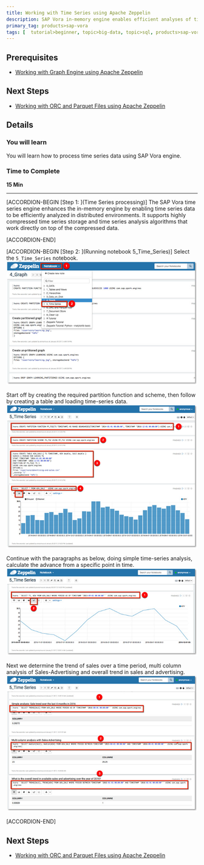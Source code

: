 ```yaml
---
title: Working with Time Series using Apache Zeppelin
description: SAP Vora in-memory engine enables efficient analyses of time series data in distributed environments
primary_tag: products>sap-vora
tags: [  tutorial>beginner, topic>big-data, topic>sql, products>sap-vora ]
---
```


## Prerequisites  
 - [Working with Graph Engine using Apache Zeppelin](https://www.sap.com/developer/tutorials/vora-cal-zeppelin4.html)


## Next Steps
 - [Working with ORC and Parquet Files using Apache Zeppelin](https://www.sap.com/developer/tutorials/vora-cal-zeppelin6.html)

## Details
### You will learn  
You will learn how to process time series data using SAP Vora engine.

### Time to Complete
**15 Min**

---

[ACCORDION-BEGIN [Step 1: ](Time Series processing)]
The SAP Vora time series engine enhances the in-memory engine by enabling time series data to be efficiently analyzed in distributed environments. It supports highly compressed time series storage and time series analysis algorithms that work directly on top of the compressed data.


[ACCORDION-END]

[ACCORDION-BEGIN [Step 2: ](Running notebook 5_Time_Series)]
Select the `5_Time_Series` notebook.
![Notebook](zep5_01.jpg)

Start off by creating the required partition function and scheme, then follow by creating a table and loading time-series data.
![Start time series](zep5_02.jpg)

Continue with the paragraphs as below, doing simple time-series analysis, calculate the advance from a specific point in time.
![Time series analysis](zep5_03.jpg)

Next we determine the trend of sales over a time period, multi column analysis of Sales-Advertising and overall trend in sales and advertising.
![More time series analysis](zep5_04.jpg)


[ACCORDION-END]

## Next Steps
- [Working with ORC and Parquet Files using Apache Zeppelin](https://www.sap.com/developer/tutorials/vora-cal-zeppelin6.html)
